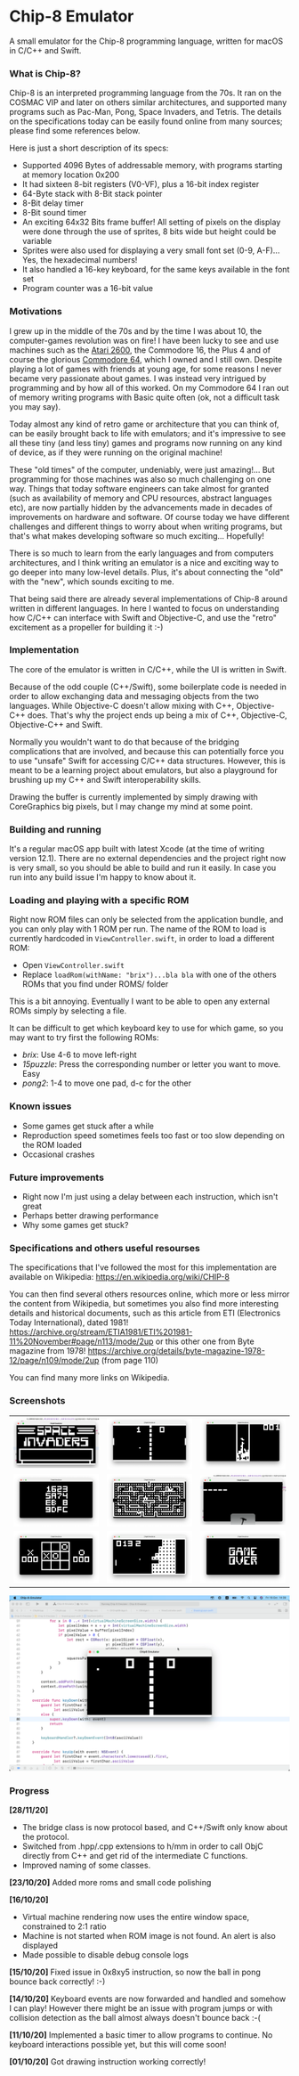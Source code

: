 # Chip-8 Emulator

A small emulator for the Chip-8 programming language, written for macOS in C/C++ and Swift.

### What is Chip-8?

Chip-8 is an interpreted programming language from the 70s. It ran on the COSMAC VIP and later on others similar architectures, and supported many programs such as Pac-Man, Pong, Space Invaders, and Tetris. The details on the specifications today can be easily found online from many sources; please find some references below.

Here is just a short description of its specs:
- Supported 4096 Bytes of addressable memory, with programs starting at memory location 0x200
- It had sixteen 8-bit registers (V0-VF), plus a 16-bit index register
- 64-Byte stack with 8-Bit stack pointer
- 8-Bit delay timer
- 8-Bit sound timer
- An exciting 64x32 Bits frame buffer! All setting of pixels on the display were done through the use of sprites, 8 bits wide but height could be variable
- Sprites were also used for displaying a very small font set (0-9, A-F)... Yes, the hexadecimal numbers!
- It also handled a 16-key keyboard, for the same keys available in the font set
- Program counter was a 16-bit value

### Motivations

I grew up in the middle of the 70s and by the time I was about 10, the computer-games revolution was on fire! I have been lucky to see and use machines such as the [Atari 2600](https://en.wikipedia.org/wiki/Atari_2600), the Commodore 16, the Plus 4 and of course the glorious [Commodore 64](https://en.wikipedia.org/wiki/Commodore_64), which I owned and I still own. Despite playing a lot of games with friends at young age, for some reasons I never became very passionate about games. I was instead very intrigued by programming and by how all of this worked. On my Commodore 64 I ran out of memory writing programs with Basic quite often (ok, not a difficult task you may say).

Today almost any kind of retro game or architecture that you can think of, can be easily brought back to life with emulators; and it's impressive to see all these tiny (and less tiny) games and programs now running on any kind of device, as if they were running on the original machine!

These "old times" of the computer, undeniably, were just amazing!... But programming for those machines was also so much challenging on one way. Things that today software engineers can take almost for granted (such as availability of memory and CPU resources, abstract languages etc), are now partially hidden by the advancements made in decades of improvements on hardware and software. Of course today we have different challenges and different things to worry about when writing programs, but that's what makes developing software so much exciting... Hopefully!

There is so much to learn from the early languages and from computers architectures, and I think writing an emulator is a nice and exciting way to go deeper into many low-level details. Plus, it's about connecting the "old" with the "new", which sounds exciting to me.

That being said there are already several implementations of Chip-8 around written in different languages. In here I wanted to focus on understanding how C/C++ can interface with Swift and Objective-C, and use the "retro" excitement as a propeller for building it :-)

### Implementation

The core of the emulator is written in C/C++, while the UI is written in Swift.

Because of the odd couple (C++/Swift), some boilerplate code is needed in order to allow exchanging data and messaging objects from the two languages. While Objective-C doesn't allow mixing with C++, Objective-C++ does. That's why the project ends up being a mix of C++, Objective-C, Objective-C++ and Swift.

Normally you wouldn't want to do that because of the bridging complications that are involved, and because this can potentially force you to use "unsafe" Swift for accessing C/C++ data structures. However, this is meant to be a learning project about emulators, but also a playground for brushing up my C++ and Swift interoperability skills.

Drawing the buffer is currently implemented by simply drawing with CoreGraphics big pixels, but I may change my mind at some point. 

### Building and running

It's a regular macOS app built with latest Xcode (at the time of writing version 12.1).
There are no external dependencies and the project right now is very small, so you should be able to build and run it easily.
In case you run into any build issue I'm happy to know about it.

### Loading and playing with a specific ROM

Right now ROM files can only be selected from the application bundle, and you can only play with 1 ROM per run.
The name of the ROM to load is currently hardcoded in `ViewController.swift`, in order to load a different ROM:
- Open `ViewController.swift`
- Replace `loadRom(withName: "brix")...bla bla` with one of the others ROMs that you find under ROMS/ folder 

This is a bit annoying. Eventually I want to be able to open any external ROMs simply by selecting a file.

It can be difficult to get which keyboard key to use for which game, so you may want to try first the following ROMs:
- _brix_: Use 4-6 to move left-right
- _15puzzle_: Press the corresponding number or letter you want to move. Easy
- _pong2_: 1-4 to move one pad, d-c for the other

### Known issues
- Some games get stuck after a while
- Reproduction speed sometimes feels too fast or too slow depending on the ROM loaded
- Occasional crashes

### Future improvements
- Right now I'm just using a delay between each instruction, which isn't great
- Perhaps better drawing performance
- Why some games get stuck?

### Specifications and others useful resourses

The specifications that I've followed the most for this implementation are available on Wikipedia: https://en.wikipedia.org/wiki/CHIP-8

You can then find several others resources online, which more or less mirror the content from Wikipedia, but sometimes you also find more interesting details and historical documents, such as this article from ETI (Electronics Today International), dated 1981! https://archive.org/stream/ETIA1981/ETI%201981-11%20November#page/n113/mode/2up
or this other one from Byte magazine from 1978! https://archive.org/details/byte-magazine-1978-12/page/n109/mode/2up (from page 110)

You can find many more links on Wikipedia.

### Screenshots

<table>
<tr>
    <td><img src="Screenshots/invaders_animated.gif"></td>
    <td><img src="Screenshots/pong.png"></td>
    <td><img src="Screenshots/tetris.png"></td>
</tr>
<tr>
    <td><img src="Screenshots/15puzzle.png"></td>
    <td><img src="Screenshots/blinky.png"></td>
    <td><img src="Screenshots/brix_animated.gif"></td>
</tr>
<tr>
    <td><img src="Screenshots/tictac.png"></td>
    <td><img src="Screenshots/vbrix.png"></td>
    <td><img src="Screenshots/invaders_gameover.png"></td>
</tr>
</table>

<img src="Screenshots/window_resize_pong2.gif">

### Progress

**[28/11/20]**
- The bridge class is now protocol based, and C++/Swift only know about the protocol.
- Switched from .hpp/.cpp extensions to h/mm in order to call ObjC directly from C++ and get rid of the intermediate C functions.
- Improved naming of some classes.

**[23/10/20]** Added more roms and small code polishing

**[16/10/20]** 
- Virtual machine rendering now uses the entire window space, constrained to 2:1 ratio
- Machine is not started when ROM image is not found. An alert is also displayed
- Made possible to disable debug console logs

**[15/10/20]** Fixed issue in 0x8xy5 instruction, so now the ball in pong bounce back correctly! :-)

**[14/10/20]** Keyboard events are now forwarded and handled and somehow I can play! However there might be an issue with program jumps or with collision detection as the ball almost always doesn't bounce back :-(

**[11/10/20]** Implemented a basic timer to allow programs to continue. No keyboard interactions possible yet, but this will come soon!

**[01/10/20]** Got drawing instruction working correctly!
